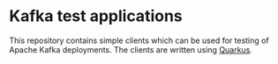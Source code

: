 # Kafka test applications

This repository contains simple clients which can be used for testing of Apache Kafka deployments. 
The clients are written using [Quarkus](https://quarkus.io/).
